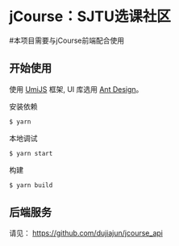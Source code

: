 # jCourse：SJTU选课社区
#本项目需要与jCourse前端配合使用
## 开始使用

使用 [UmiJS](https://github.com/umijs/umi) 框架, UI 库选用 [Ant Design](https://github.com/ant-design/ant-design/)。

安装依赖
```bash
$ yarn
```

本地调试
```bash
$ yarn start
```

构建
```bash
$ yarn build
```

## 后端服务
请见： https://github.com/dujiajun/jcourse_api
